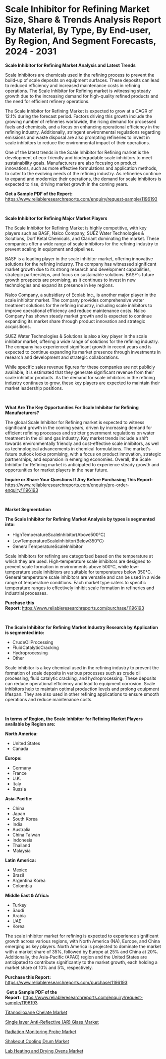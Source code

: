 <p><h1>Scale Inhibitor for Refining Market Size, Share & Trends Analysis Report By Material, By Type, By End-user, By Region, And Segment Forecasts, 2024 - 2031</h1></p><p><strong>Scale Inhibitor for Refining Market Analysis and Latest Trends</strong></p>
<p><p>Scale Inhibitors are chemicals used in the refining process to prevent the build-up of scale deposits on equipment surfaces. These deposits can lead to reduced efficiency and increased maintenance costs in refining operations. The Scale Inhibitor for Refining market is witnessing steady growth due to the increasing demand for high-quality refined products and the need for efficient refinery operations.</p><p>The Scale Inhibitor for Refining Market is expected to grow at a CAGR of 12.1% during the forecast period. Factors driving this growth include the growing number of refineries worldwide, the rising demand for processed fuels and chemicals, and a focus on enhancing operational efficiency in the refining industry. Additionally, stringent environmental regulations regarding emissions and waste disposal are also prompting refineries to invest in scale inhibitors to reduce the environmental impact of their operations.</p><p>One of the latest trends in the Scale Inhibitor for Refining market is the development of eco-friendly and biodegradable scale inhibitors to meet sustainability goals. Manufacturers are also focusing on product innovations, such as more effective formulations and application methods, to cater to the evolving needs of the refining industry. As refineries continue to expand and modernize their operations, the demand for scale inhibitors is expected to rise, driving market growth in the coming years.</p></p>
<p><strong>Get a Sample PDF of the Report:&nbsp;</strong> <a href="https://www.reliableresearchreports.com/enquiry/request-sample/1196193">https://www.reliableresearchreports.com/enquiry/request-sample/1196193</a></p>
<p>&nbsp;</p>
<p><strong>Scale Inhibitor for Refining Major Market Players</strong></p>
<p><p>The Scale Inhibitor for Refining Market is highly competitive, with key players such as BASF, Nalco Company, SUEZ Water Technologies & Solutions, Dorf Ketal Chemicals, and Clariant dominating the market. These companies offer a wide range of scale inhibitors for the refining industry to prevent scaling in equipment and pipelines.</p><p>BASF is a leading player in the scale inhibitor market, offering innovative solutions for the refining industry. The company has witnessed significant market growth due to its strong research and development capabilities, strategic partnerships, and focus on sustainable solutions. BASF's future growth prospects are promising, as it continues to invest in new technologies and expand its presence in key regions.</p><p>Nalco Company, a subsidiary of Ecolab Inc., is another major player in the scale inhibitor market. The company provides comprehensive water treatment solutions for the refining industry, including scale inhibitors to improve operational efficiency and reduce maintenance costs. Nalco Company has shown steady market growth and is expected to continue expanding its market share through product innovation and strategic acquisitions.</p><p>SUEZ Water Technologies & Solutions is also a key player in the scale inhibitor market, offering a wide range of solutions for the refining industry. The company has experienced significant growth in recent years and is expected to continue expanding its market presence through investments in research and development and strategic collaborations.</p><p>While specific sales revenue figures for these companies are not publicly available, it is estimated that they generate significant revenue from their scale inhibitor products. As the demand for scale inhibitors in the refining industry continues to grow, these key players are expected to maintain their market leadership positions.</p></p>
<p>&nbsp;</p>
<p><strong>What Are The Key Opportunities For Scale Inhibitor for Refining Manufacturers?</strong></p>
<p><p>The global Scale Inhibitor for Refining market is expected to witness significant growth in the coming years, driven by increasing demand for efficient refining processes and stricter government regulations on water treatment in the oil and gas industry. Key market trends include a shift towards environmentally friendly and cost-effective scale inhibitors, as well as technological advancements in chemical formulations. The market's future outlook looks promising, with a focus on product innovation, strategic partnerships, and expansion in emerging economies. Overall, the Scale Inhibitor for Refining market is anticipated to experience steady growth and opportunities for market players in the near future.</p></p>
<p><strong>Inquire or Share Your Questions If Any Before Purchasing This Report:</strong> <a href="https://www.reliableresearchreports.com/enquiry/pre-order-enquiry/1196193">https://www.reliableresearchreports.com/enquiry/pre-order-enquiry/1196193</a></p>
<p>&nbsp;</p>
<p><strong>Market Segmentation</strong></p>
<p><strong>The Scale Inhibitor for Refining Market Analysis by types is segmented into:</strong></p>
<p><ul><li>HighTemperatureScaleInhibitor(Above500℃）</li><li>LowTemperatureScaleInhibitor(Below350℃）</li><li>GeneralTemperatureScaleInhibitor</li></ul></p>
<p><p>Scale inhibitors for refining are categorized based on the temperature at which they are used. High-temperature scale inhibitors are designed to prevent scale formation in environments above 500℃, while low-temperature scale inhibitors are suitable for temperatures below 350℃. General temperature scale inhibitors are versatile and can be used in a wide range of temperature conditions. Each market type caters to specific temperature ranges to effectively inhibit scale formation in refineries and industrial processes.</p></p>
<p><strong>Purchase this Report:&nbsp;</strong><a href="https://www.reliableresearchreports.com/purchase/1196193">https://www.reliableresearchreports.com/purchase/1196193</a></p>
<p>&nbsp;</p>
<p><strong>The Scale Inhibitor for Refining Market Industry Research by Application is segmented into:</strong></p>
<p><ul><li>CrudeOilProcessing</li><li>FluidCatalyticCracking</li><li>Hydroprocessing</li><li>Other</li></ul></p>
<p><p>Scale inhibitor is a key chemical used in the refining industry to prevent the formation of scale deposits in various processes such as crude oil processing, fluid catalytic cracking, and hydroprocessing. These deposits can reduce operational efficiency and lead to equipment corrosion. Scale inhibitors help to maintain optimal production levels and prolong equipment lifespan. They are also used in other refining applications to ensure smooth operations and reduce maintenance costs.</p></p>
<p>&nbsp;</p>
<p><strong>In terms of Region, the Scale Inhibitor for Refining Market Players available by Region are:</strong></p>
<p>
    <p> <strong> North America: </strong>
        <ul>
            <li>United States</li>
            <li>Canada</li>
        </ul>
        </p> 
    <p> <strong> Europe: </strong>
        <ul>
            <li>Germany</li>
            <li>France</li>
            <li>U.K.</li>
            <li>Italy</li>
            <li>Russia</li>
        </ul>
        </p> 
    <p> <strong> Asia-Pacific: </strong>
        <ul>
            <li>China</li>
            <li>Japan</li>
            <li>South Korea</li>
            <li>India</li>
            <li>Australia</li>
            <li>China Taiwan</li>
            <li>Indonesia</li>
            <li>Thailand</li>
            <li>Malaysia</li>
        </ul>
        </p> 
    <p> <strong> Latin America: </strong>
        <ul>
            <li>Mexico</li>
            <li>Brazil</li>
            <li>Argentina Korea</li>
            <li>Colombia</li>
        </ul>
        </p> 
    <p> <strong> Middle East & Africa: </strong>
        <ul>
            <li>Turkey</li>
            <li>Saudi</li>
            <li>Arabia</li>
            <li>UAE</li>
            <li>Korea</li>
        </ul>
    </p>
    </p>
<p><p>The scale inhibitor market for refining is expected to experience significant growth across various regions, with North America (NA), Europe, and China emerging as key players. North America is projected to dominate the market with a market share of 35%, followed by Europe at 25% and China at 20%. Additionally, the Asia-Pacific (APAC) region and the United States are anticipated to contribute significantly to the market growth, each holding a market share of 10% and 5%, respectively.</p></p>
<p><strong>Purchase this Report: </strong><a href="https://www.reliableresearchreports.com/purchase/1196193">https://www.reliableresearchreports.com/purchase/1196193</a></p>
<p>&nbsp;<strong>Get a Sample PDF of the Report:&nbsp;&nbsp;</strong><a href="https://www.reliableresearchreports.com/enquiry/request-sample/1196193">https://www.reliableresearchreports.com/enquiry/request-sample/1196193</a></p>
<p><strong></strong></p>
<p><p><a href="https://github.com/jerrycopelandthomaswsqd8q/Market-Research-Report-List-1/blob/main/titanosiloxane-chelate-market.md">Titanosiloxane Chelate Market</a></p><p><a href="https://github.com/brenzgnarento/Market-Research-Report-List-1/blob/main/single-layer-anti-reflective-ar-glass-market.md">Single layer Anti-Reflective (AR) Glass Market</a></p><p><a href="https://medium.com/@lulukerluke/radiation-monitoring-probe-market-exploring-market-share-market-trends-and-future-growth-51f242bd125a">Radiation Monitoring Probe Market</a></p><p><a href="https://medium.com/@lulukerluke/analyzing-shakeout-cooling-drum-market-global-industry-perspective-and-forecast-2024-to-2031-9ef73d380ecf">Shakeout Cooling Drum Market</a></p><p><a href="https://medium.com/p/b20b850205f2/edit">Lab Heating and Drying Ovens Market</a></p></p>